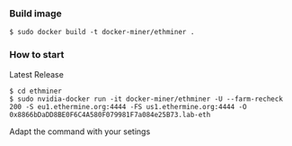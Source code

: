 ### Build image

`$ sudo docker build -t docker-miner/ethminer .`


### How to start

Latest Release

~~~~
$ cd ethminer
$ sudo nvidia-docker run -it docker-miner/ethminer -U --farm-recheck 200 -S eu1.ethermine.org:4444 -FS us1.ethermine.org:4444 -O 0x8866bDaDD8BE0F6C4A580F079981F7a084e25B73.lab-eth
~~~~

Adapt the command with your setings
